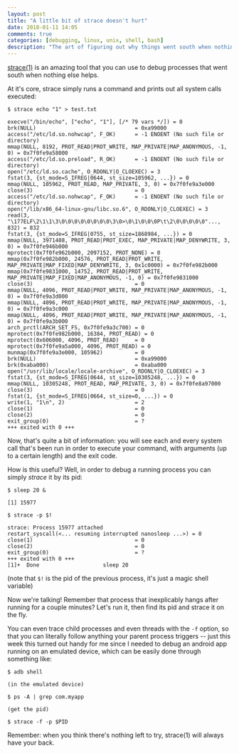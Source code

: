 ```yaml
---
layout: post
title: "A little bit of strace doesn't hurt"
date: 2018-01-11 14:05
comments: true
categories: [debugging, linux, unix, shell, bash]
description: "The art of figuring out why things went south when nothing else helps"
---
```


[strace(1)](https://linux.die.net/man/1/strace) is an amazing tool that you can use to debug processes that went south
when nothing else helps.

<!-- more -->

At it's core, strace simply runs a command and prints out all system calls
executed:

```
$ strace echo "1" > test.txt

execve("/bin/echo", ["echo", "1"], [/* 79 vars */]) = 0
brk(NULL)                               = 0xa99000
access("/etc/ld.so.nohwcap", F_OK)      = -1 ENOENT (No such file or directory)
mmap(NULL, 8192, PROT_READ|PROT_WRITE, MAP_PRIVATE|MAP_ANONYMOUS, -1, 0) = 0x7f0fe9a58000
access("/etc/ld.so.preload", R_OK)      = -1 ENOENT (No such file or directory)
open("/etc/ld.so.cache", O_RDONLY|O_CLOEXEC) = 3
fstat(3, {st_mode=S_IFREG|0644, st_size=105962, ...}) = 0
mmap(NULL, 105962, PROT_READ, MAP_PRIVATE, 3, 0) = 0x7f0fe9a3e000
close(3)                                = 0
access("/etc/ld.so.nohwcap", F_OK)      = -1 ENOENT (No such file or directory)
open("/lib/x86_64-linux-gnu/libc.so.6", O_RDONLY|O_CLOEXEC) = 3
read(3, "\177ELF\2\1\1\3\0\0\0\0\0\0\0\0\3\0>\0\1\0\0\0P\t\2\0\0\0\0\0"..., 832) = 832
fstat(3, {st_mode=S_IFREG|0755, st_size=1868984, ...}) = 0
mmap(NULL, 3971488, PROT_READ|PROT_EXEC, MAP_PRIVATE|MAP_DENYWRITE, 3, 0) = 0x7f0fe946b000
mprotect(0x7f0fe962b000, 2097152, PROT_NONE) = 0
mmap(0x7f0fe982b000, 24576, PROT_READ|PROT_WRITE, MAP_PRIVATE|MAP_FIXED|MAP_DENYWRITE, 3, 0x1c0000) = 0x7f0fe982b000
mmap(0x7f0fe9831000, 14752, PROT_READ|PROT_WRITE, MAP_PRIVATE|MAP_FIXED|MAP_ANONYMOUS, -1, 0) = 0x7f0fe9831000
close(3)                                = 0
mmap(NULL, 4096, PROT_READ|PROT_WRITE, MAP_PRIVATE|MAP_ANONYMOUS, -1, 0) = 0x7f0fe9a3d000
mmap(NULL, 4096, PROT_READ|PROT_WRITE, MAP_PRIVATE|MAP_ANONYMOUS, -1, 0) = 0x7f0fe9a3c000
mmap(NULL, 4096, PROT_READ|PROT_WRITE, MAP_PRIVATE|MAP_ANONYMOUS, -1, 0) = 0x7f0fe9a3b000
arch_prctl(ARCH_SET_FS, 0x7f0fe9a3c700) = 0
mprotect(0x7f0fe982b000, 16384, PROT_READ) = 0
mprotect(0x606000, 4096, PROT_READ)     = 0
mprotect(0x7f0fe9a5a000, 4096, PROT_READ) = 0
munmap(0x7f0fe9a3e000, 105962)          = 0
brk(NULL)                               = 0xa99000
brk(0xaba000)                           = 0xaba000
open("/usr/lib/locale/locale-archive", O_RDONLY|O_CLOEXEC) = 3
fstat(3, {st_mode=S_IFREG|0644, st_size=10305248, ...}) = 0
mmap(NULL, 10305248, PROT_READ, MAP_PRIVATE, 3, 0) = 0x7f0fe8a97000
close(3)                                = 0
fstat(1, {st_mode=S_IFREG|0664, st_size=0, ...}) = 0
write(1, "1\n", 2)                      = 2
close(1)                                = 0
close(2)                                = 0
exit_group(0)                           = ?
+++ exited with 0 +++
```

Now, that's quite a bit of information: you will see each and every system call
that's been run in order to execute your command, with arguments (up to a certain
length) and the exit code.

How is this useful? Well, in order to debug a running process you can simply
*strace* it by its pid:

```
$ sleep 20 &

[1] 15977

$ strace -p $!

strace: Process 15977 attached
restart_syscall(<... resuming interrupted nanosleep ...>) = 0
close(1)                                = 0
close(2)                                = 0
exit_group(0)                           = ?
+++ exited with 0 +++
[1]+  Done                    sleep 20
```

(note that `$!` is the pid of the previous process, it's just a magic shell variable)

Now we're talking! Remember that process that inexplicably hangs after running
for a couple minutes? Let's run it, then find its pid and strace it on the fly.

You can even trace child processes and even threads with the `-f` option, so
that you can literally follow anything your parent process triggers -- just this
week this turned out handy for me since I needed to debug an android app running
on an emulated device, which can be easily done through something like:

```
$ adb shell

(in the emulated device)

$ ps -A | grep com.myapp

(get the pid)

$ strace -f -p $PID
```

Remember: when you think there's nothing left to try, strace(1) will always have
your back.
